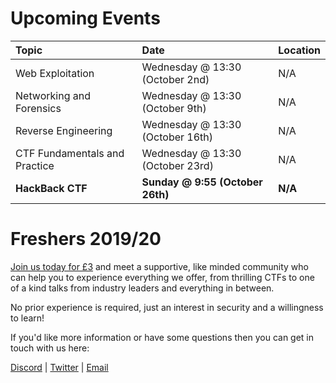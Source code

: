 # Upcoming Events

| Topic | Date | Location
|:-----------------|:----------|:-----------|
| Web Exploitation | Wednesday @ 13:30 (October 2nd) | N/A |
| Networking and Forensics| Wednesday @ 13:30 (October 9th) | N/A |
| Reverse Engineering | Wednesday @ 13:30 (October 16th) | N/A |
| CTF Fundamentals and Practice | Wednesday @ 13:30 (October 23rd) | N/A |
| __HackBack CTF__ | __Sunday @ 9:55 (October 26th)__  | __N/A__ |

# Freshers 2019/20
[Join us today for £3](https://www.liverpoolguild.org/groups/cyber-security) and meet a supportive, like minded community who can help you to experience everything we offer, from thrilling CTFs to one of a kind talks from industry leaders and everything in between.

No prior experience is required, just an interest in security and a willingness to learn!

If you'd like more information or have some questions then you can get in touch with us here:

[Discord](https://discordapp.com/invite/p6qGd3D) |
[Twitter](https://twitter.com/CyberSocUoL) |
[Email](mailto:cybersecurity@society.liverpoolguild.org)
